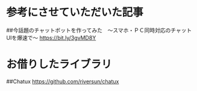 # 参考にさせていただいた記事

##今話題のチャットボットを作ってみた　～スマホ・ＰＣ同時対応のチャットUIを爆速で～
https://bit.ly/3gvMD8Y

# お借りしたライブラリ

##Chatux
https://github.com/riversun/chatux
